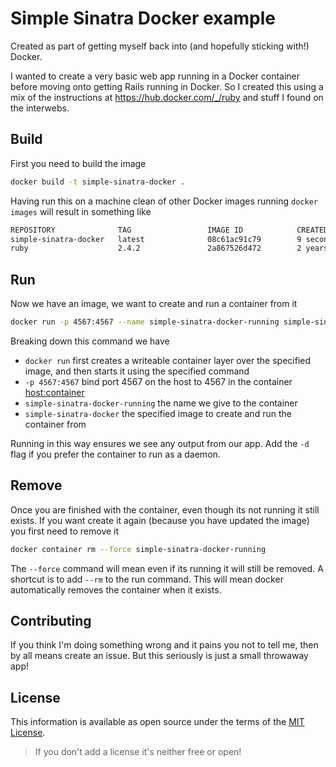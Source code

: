 # Simple Sinatra Docker example

Created as part of getting myself back into (and hopefully sticking with!) Docker.

I wanted to create a very basic web app running in a Docker container before moving onto getting Rails running in Docker. So I created this using a mix of the instructions at <https://hub.docker.com/_/ruby> and stuff I found on the interwebs.

## Build

First you need to build the image

```bash
docker build -t simple-sinatra-docker .
```

Having run this on a machine clean of other Docker images running `docker images` will result in something like

```bash
REPOSITORY              TAG                 IMAGE ID            CREATED             SIZE
simple-sinatra-docker   latest              08c61ac91c79        9 seconds ago       731MB
ruby                    2.4.2               2a867526d472        2 years ago         687MB
```

## Run

Now we have an image, we want to create and run a container from it

```bash
docker run -p 4567:4567 --name simple-sinatra-docker-running simple-sinatra-docker
```

Breaking down this command we have

- `docker run` first creates a writeable container layer over the specified image, and then starts it using the specified command
- `-p 4567:4567` bind port 4567 on the host to 4567 in the container <host:container>
- `simple-sinatra-docker-running` the name we give to the container
- `simple-sinatra-docker` the specified image to create and run the container from

Running in this way ensures we see any output from our app. Add the `-d` flag if you prefer the container to run as a daemon.

## Remove

Once you are finished with the container, even though its not running it still exists. If you want create it again (because you have updated the image) you first need to remove it

```bash
docker container rm --force simple-sinatra-docker-running
```

The `--force` command will mean even if its running it will still be removed. A shortcut is to add `--rm` to the run command. This will mean docker automatically removes the container when it exists.

## Contributing

If you think I'm doing something wrong and it pains you not to tell me, then by all means create an issue. But this seriously is just a small throwaway app!

## License

This information is available as open source under the terms of the [MIT License](http://opensource.org/licenses/MIT).

> If you don't add a license it's neither free or open!
